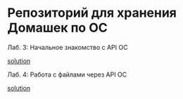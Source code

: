 # Репозиторий для хранения Домашек по ОС
Лаб. 3: Начальное знакомство с API ОС

[solution](https://github.com/yokithai17/ochw/tree/main/hw3)

Лаб. 4: Работа с файлами через API ОС

[solution](https://github.com/yokithai17/ochw/tree/hw4/hw4)
